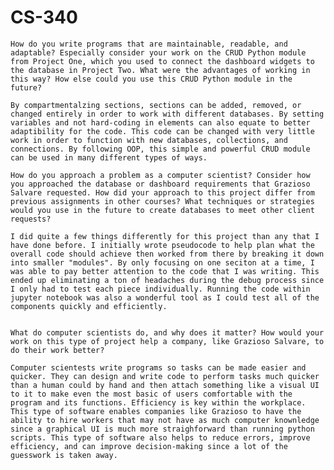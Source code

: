# CS-340


    How do you write programs that are maintainable, readable, and adaptable? Especially consider your work on the CRUD Python module from Project One, which you used to connect the dashboard widgets to the database in Project Two. What were the advantages of working in this way? How else could you use this CRUD Python module in the future?

    By compartmentalzing sections, sections can be added, removed, or changed entirely in order to work with different databases. By setting variables and not hard-coding in elements can also equate to better adaptibility for the code. This code can be changed with very little work in order to function with new databases, collections, and connections. By following OOP, this simple and powerful CRUD module can be used in many different types of ways. 
    
    How do you approach a problem as a computer scientist? Consider how you approached the database or dashboard requirements that Grazioso Salvare requested. How did your approach to this project differ from previous assignments in other courses? What techniques or strategies would you use in the future to create databases to meet other client requests?

    I did quite a few things differently for this project than any that I have done before. I initially wrote pseudocode to help plan what the overall code should achieve then worked from there by breaking it down into smaller "modules". By only focusing on one seciton at a time, I was able to pay better attention to the code that I was writing. This ended up eliminating a ton of headaches during the debug process since I only had to test each piece individually. Running the code within jupyter notebook was also a wonderful tool as I could test all of the components quickly and efficiently. 
   
    
    What do computer scientists do, and why does it matter? How would your work on this type of project help a company, like Grazioso Salvare, to do their work better?
    
    Computer scientests write programs so tasks can be made easier and quicker. They can design and write code to perform tasks much quicker than a human could by hand and then attach something like a visual UI to it to make even the most basic of users comfortable with the program and its functions. Efficiency is key within the workplace. This type of software enables companies like Grazioso to have the ability to hire workers that may not have as much computer knownledge since a graphical UI is much more straighforward than running python scripts. This type of software also helps to reduce errors, improve efficiency, and can improve decision-making since a lot of the guesswork is taken away. 
    
